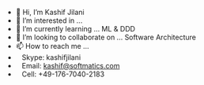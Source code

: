 - 👋 Hi, I’m Kashif Jilani
- 👀 I’m interested in ... 
- 🌱 I’m currently learning ... ML & DDD
- 💞️ I’m looking to collaborate on ... Software Architecture
- 📫 How to reach me ... 
-  &nbsp;&nbsp;&nbsp;Skype: kashifjilani 
-  &nbsp;&nbsp;&nbsp;Email: kashif@softmatics.com 
-  &nbsp;&nbsp;&nbsp;Cell: +49-176-7040-2183

<!---
kjilani/kjilani is a ✨ special ✨ repository because its `README.md` (this file) appears on your GitHub profile.
You can click the Preview link to take a look at your changes.
--->
